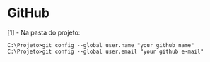# GitHub

[1] - Na pasta do projeto:

```
C:\Projeto>git config --global user.name "your github name"
C:\Projeto>git config --global user.email "your github e-mail"
```
